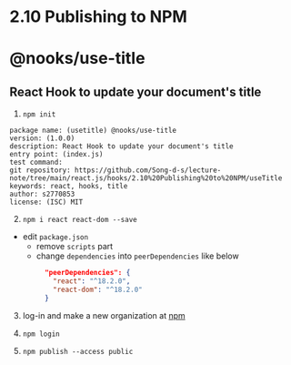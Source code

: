# 2.10 Publishing to NPM

# @nooks/use-title

## React Hook to update your document's title

1. `npm init`

```
package name: (usetitle) @nooks/use-title
version: (1.0.0)
description: React Hook to update your document's title
entry point: (index.js)
test command:
git repository: https://github.com/Song-d-s/lecture-note/tree/main/react.js/hooks/2.10%20Publishing%20to%20NPM/useTitle
keywords: react, hooks, title
author: s2770853
license: (ISC) MIT
```

2. `npm i react react-dom --save`

- edit `package.json`
  - remove `scripts` part
  - change `dependencies` into `peerDependencies` like below
    ```json
      "peerDependencies": {
        "react": "^18.2.0",
        "react-dom": "^18.2.0"
      }
    ```

3. log-in and make a new organization at [npm](https://npmjs.com/org/create)

4. `npm login`
5. `npm publish --access public`
